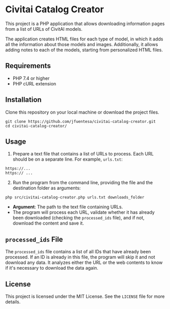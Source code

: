 # Civitai Catalog Creator

This project is a PHP application that allows downloading information pages from a list of URLs of CivitAI models.

The application creates HTML files for each type of model, in which it adds all the information about those models and images. Additionally, it allows adding notes to each of the models, starting from personalized HTML files.

## Requirements

- PHP 7.4 or higher
- PHP cURL extension

## Installation

Clone this repository on your local machine or download the project files.
```
git clone https://github.com/jfuentesa/civitai-catalog-creator.git
cd civitai-catalog-creator/
```
## Usage

1. Prepare a text file that contains a list of URLs to process. Each URL should be on a separate line. For example, `urls.txt`:
```
https://...
https:// ...
```

2. Run the program from the command line, providing the file and the destination folder as arguments:
```
php src/civitai-catalog-creator.php urls.txt downloads_folder
```

- **Argument**: The path to the text file containing URLs.
- The program will process each URL, validate whether it has already been downloaded (checking the `processed_ids` file), and if not, download the content and save it.

## `processed_ids` File

The `processed_ids` file contains a list of all IDs that have already been processed. If an ID is already in this file, the program will skip it and not download any data. It analyzes either the URL or the web contents to know if it's necessary to download the data again.

## License

This project is licensed under the MIT License. See the `LICENSE` file for more details.

